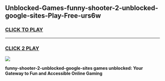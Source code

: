 
## Unblocked-Games-funny-shooter-2-unblocked-google-sites-Play-Free-urs6w
<h3>
<a href="https://premium76.site?title=funny-shooter-2-unblocked-google-sites&ref=18A1">CLICK TO PLAY</a></h3>
<hr>

<h3>
<a href="https://premium76.site?title=funny-shooter-2-unblocked-google-sites&ref=18A1">CLICK 2 PLAY</a>
  
</h3>

<a href="https://premium76.site?title=funny-shooter-2-unblocked-google-sites&ref=18A1"><img src="https://clearcache.store/games.png"></a>


**funny-shooter-2-unblocked-google-sites games unblocked: Your Gateway to Fun and Accessible Online Gaming**
